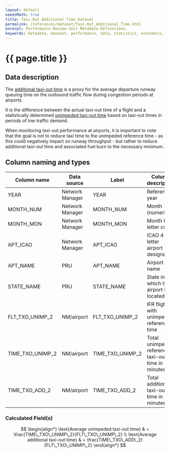 ```yaml
---
layout: default
needsMath: true
title: Taxi-Out Additional Time Dataset
permalink: /references/dataset/Taxi-Out_Additional_Time.html
excerpt: Performance Review Unit MetaData Definitions.
keywords: metadata, dataset, performance, data, statistics, economics, air transport, flights, europe, cost efficiency
---
```

# {{ page.title }}

## Data description

The [additional taxi-out time](/references/definition/additional_taxi-out_time.html)
is a proxy for the average departure runway
queuing time on the outbound traffic flow during congestion periods at airports.

It is the difference between the actual taxi-out time of a flight and a
statistically determined
[unimpeded taxi-out time](/references/definition/unimpeded_taxi-out_time.html)
based on taxi-out times in periods of low traffic demand.

When monitoring taxi-out performance at airports, it is important to note that
the goal is not to reduce taxi time to the unimpeded reference time - as this
could negatively impact on runway throughput - but rather to reduce additional
taxi-out time and associated fuel burn to the necessary minimum.

## Column naming and types

| Column name      | Data source     | Label            | Column description                                 | Example  |
|------------------|-----------------|------------------|----------------------------------------------------|----------|
| YEAR             | Network Manager | YEAR             | Reference year                                     | 2014     |
| MONTH_NUM        | Network Manager | MONTH_NUM        | Month (numeric)                                    | 1        |
| MONTH_MON        | Network Manager | MONTH_MON        | Month (3-letter code)                              | JAN      |
| APT_ICAO         | Network Manager | APT_ICAO         | ICAO 4-letter airport designator                   | EBBR     |
| APT_NAME         | PRU             | APT_NAME         | Airport name                                       | Brussels |
| STATE_NAME       | PRU             | STATE_NAME       | State in which the airport is located              | Belgium  |
| FLT_TXO_UNIMP_2  | NM/airport      | FLT_TXO_UNIMP_2  | IFR flights with unimpeded reference time          | 7290     |
| TIME_TXO_UNIMP_2 | NM/airport      | TIME_TXO_UNIMP_2 | Total unimpeded reference taxi-out time in minutes | 60081    |
| TIME_TXO_ADD_2   | NM/airport      | TIME_TXO_ADD_2   | Total additional taxi-out time in minutes          | 15175    |


### Calculated Field(s)

$$
\begin{align*}
\text{Average unimpeded taxi-out time} & = \frac{TIME\_TXO\_UNIMP\_2}{FLT\_TXO\_UNIMP\_2} \\
\text{Average additional taxi-out time} & = \frac{TIME\_TXO\_ADD\_2}{FLT\_TXO\_UNIMP\_2}
\end{align*}
$$
